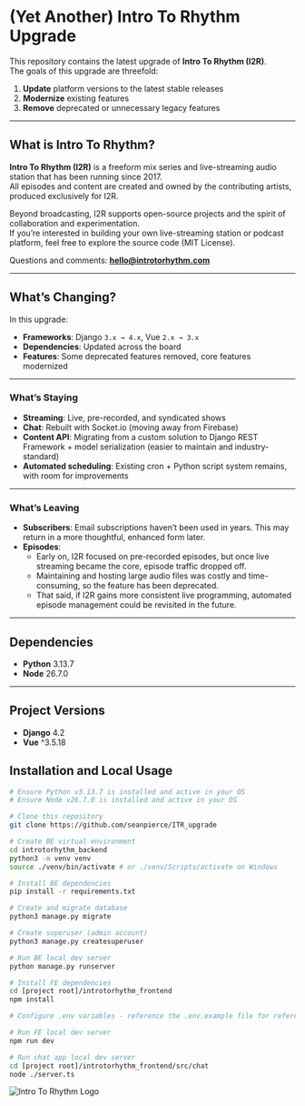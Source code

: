 # (Yet Another) Intro To Rhythm Upgrade

This repository contains the latest upgrade of **Intro To Rhythm (I2R)**.  
The goals of this upgrade are threefold:  

1. **Update** platform versions to the latest stable releases  
2. **Modernize** existing features  
3. **Remove** deprecated or unnecessary legacy features  

---

## What is Intro To Rhythm?

**Intro To Rhythm (I2R)** is a freeform mix series and live-streaming audio station that has been running since 2017.  
All episodes and content are created and owned by the contributing artists, produced exclusively for I2R.  

Beyond broadcasting, I2R supports open-source projects and the spirit of collaboration and experimentation.  
If you’re interested in building your own live-streaming station or podcast platform, feel free to explore the source code (MIT License).  

Questions and comments: **hello@introtorhythm.com**

---

## What’s Changing?

In this upgrade:  

- **Frameworks**: Django `3.x → 4.x`, Vue `2.x → 3.x`  
- **Dependencies**: Updated across the board  
- **Features**: Some deprecated features removed, core features modernized  

---

### What’s Staying

- **Streaming**: Live, pre-recorded, and syndicated shows  
- **Chat**: Rebuilt with Socket.io (moving away from Firebase)  
- **Content API**: Migrating from a custom solution to Django REST Framework + model serialization (easier to maintain and industry-standard)  
- **Automated scheduling**: Existing cron + Python script system remains, with room for improvements  

---

### What’s Leaving

- **Subscribers**: Email subscriptions haven’t been used in years. This may return in a more thoughtful, enhanced form later.  
- **Episodes**:  
  - Early on, I2R focused on pre-recorded episodes, but once live streaming became the core, episode traffic dropped off.  
  - Maintaining and hosting large audio files was costly and time-consuming, so the feature has been deprecated.  
  - That said, if I2R gains more consistent live programming, automated episode management could be revisited in the future.  

---

## Dependencies

- **Python** 3.13.7  
- **Node** 26.7.0  

---

## Project Versions

- **Django** 4.2  
- **Vue** ^3.5.18  

## Installation and Local Usage

```bash
# Ensure Python v3.13.7 is installed and active in your OS
# Ensure Node v26.7.0 is installed and active in your OS

# Clone this repository
git clone https://github.com/seanpierce/ITR_upgrade

# Create BE virtual environment
cd introtorhythm_backend
python3 -m venv venv
source ./venv/bin/activate # or ./venv/Scripts/activate on Windows

# Install BE dependencies
pip install -r requirements.txt

# Create and migrate database
python3 manage.py migrate

# Create superuser (admin account)
python3 manage.py createsuperuser

# Run BE local dev server
python manage.py runserver

# Install FE dependencies
cd [project root]/introtorhythm_frontend
npm install

# Configure .env variables - reference the .env.example file for reference. Create a .env.local and a .env.production file and add the example keys and values.

# Run FE local dev server
npm run dev

# Run chat app local dev server
cd [project root]/introtorhythm_frontend/src/chat
node ./server.ts
```

![Intro To Rhythm Logo](introtorhythm_frontend\src\assets\images\i2r-bg-big-tall.png)